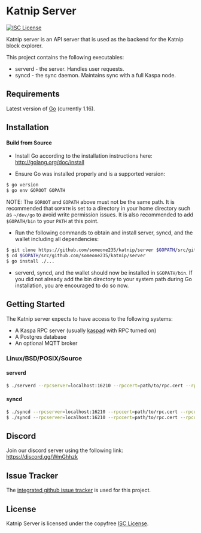 Katnip Server
====

[![ISC License](http://img.shields.io/badge/license-ISC-blue.svg)](https://choosealicense.com/licenses/isc/)

Katnip server is an API server that is used as the backend for the Katnip block explorer.

This project contains the following executables:
- serverd - the server. Handles user requests.
- syncd - the sync daemon. Maintains sync with a full Kaspa node.

## Requirements

Latest version of [Go](http://golang.org) (currently 1.16).

## Installation

#### Build from Source

- Install Go according to the installation instructions here:
  http://golang.org/doc/install

- Ensure Go was installed properly and is a supported version:

```bash
$ go version
$ go env GOROOT GOPATH
```

NOTE: The `GOROOT` and `GOPATH` above must not be the same path. It is
recommended that `GOPATH` is set to a directory in your home directory such as
`~/dev/go` to avoid write permission issues. It is also recommended to add
`$GOPATH/bin` to your `PATH` at this point.

- Run the following commands to obtain and install server, syncd, and the wallet including all dependencies:

```bash
$ git clone https://github.com/someone235/katnip/server $GOPATH/src/github.com/someone235/katnip/server
$ cd $GOPATH/src/github.com/someone235/katnip/server
$ go install ./...
```

- serverd, syncd, and the wallet should now be installed in `$GOPATH/bin`. If you did
  not already add the bin directory to your system path during Go installation,
  you are encouraged to do so now.


## Getting Started

The Katnip server expects to have access to the following systems:
- A Kaspa RPC server (usually [kaspad](https://github.com/kaspanet/kaspad) with RPC turned on)
- A Postgres database
- An optional MQTT broker

### Linux/BSD/POSIX/Source

#### serverd

```bash
$ ./serverd --rpcserver=localhost:16210 --rpccert=path/to/rpc.cert --rpcuser=user --rpcpass=pass --dbuser=user --dbpass=pass --dbaddress=localhost:3306 --dbname=katnip --testnet
```

#### syncd

```bash
$ ./syncd --rpcserver=localhost:16210 --rpccert=path/to/rpc.cert --rpcuser=user --rpcpass=pass --dbuser=user --dbpass=pass --dbaddress=localhost:3306 --dbname=katnip --migrate --testnet
$ ./syncd --rpcserver=localhost:16210 --rpccert=path/to/rpc.cert --rpcuser=user --rpcpass=pass --dbuser=user --dbpass=pass --dbaddress=localhost:3306 --dbname=katnip --mqttaddress=localhost:1883 --mqttuser=user --mqttpass=pass --testnet
```

## Discord
Join our discord server using the following link: https://discord.gg/WmGhhzk

## Issue Tracker

The [integrated github issue tracker](https://github.com/someone235/katnip/issues)
is used for this project.

## License

Katnip Server is licensed under the copyfree [ISC License](https://choosealicense.com/licenses/isc/).


